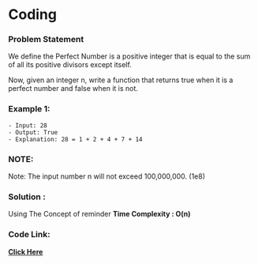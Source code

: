 # Coding
### Problem Statement

We define the Perfect Number is a positive integer that is equal to the sum of all its positive divisors except itself.

Now, given an integer n, write a function that returns true when it is a perfect number and false when it is not.


### Example 1:

```
- Input: 28
- Output: True
- Explanation: 28 = 1 + 2 + 4 + 7 + 14
```

 
### NOTE:


Note: The input number n will not exceed 100,000,000. (1e8)

 

### Solution :
 Using The Concept of reminder 
 **Time Complexity : O(n)** 
 
 ### Code Link:
 
 [**Click Here**](https://github.com/imgauravsin/Coding/blob/master/LEETCODE/Palindrome%20Number/Palindrome%20Number.cpp)
 
 